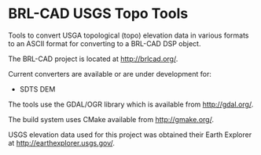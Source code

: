 BRL-CAD USGS Topo Tools
=======================

Tools to convert USGA topological (topo) elevation data in various formats to an ASCII format for converting to a BRL-CAD DSP object.

The BRL-CAD project is located at <http://brlcad.org/>.
 
Current converters are available or are under development for:

* SDTS DEM

The tools use the GDAL/OGR library which is available from <http://gdal.org/>.

The build system uses CMake available from <http://gmake.org/>.

USGS elevation data used for this project was obtained their Earth Explorer at <http://earthexplorer.usgs.gov/>.
